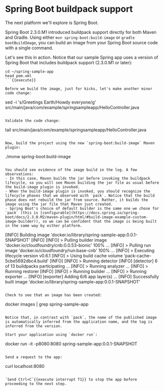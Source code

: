 # Spring Boot buildpack support

The next platform we'll explore is Spring Boot.
 
Spring Boot 2.3.0.M1 introduced buildpack support directly for both Maven and Gradle. Using either `mvn spring-boot:build-image` or `gradle bootBuildImage`, you can build an image from your Spring Boot source code with a single command.

Let's see this in action. Notice that our sample Spring app uses a version of Spring Boot that includes buildpack support (2.3.0.M1 or later): 
```
cd ~/spring-sample-app
head pom.xml 
```{{execute}}

Before we build the image, just for kicks, let's make another minor code change:
```
sed -i 's/Greetings Earth/Howdy everyone/g' src/main/java/com/example/springsampleapp/HelloController.java
```{{execute}}

Validate the code change:
```
tail src/main/java/com/example/springsampleapp/HelloController.java
```{{execute}}

Now, build the project using the new `spring-boot:build-image` Maven plugin:
```
./mvnw spring-boot:build-image
```{{execute}}

You should see evidence of the image build in the log. A few observations:
- In this case, Maven builds the jar before invoking the buildpack lifecycle, so you will see Maven building the jar file as usual before the build-image plugin is invoked. 
- When the build-image plugin is invoked, you should recognize the lifecycle phases that we observed with `pack`. Notice that the build phase does not rebuild the jar from source. Rather, it builds the image using the jar file that Maven just created.
- Spring Boot's choice of default builder is the same one we chose for `pack` (this is [configurable](https://docs.spring.io/spring-boot/docs/2.3.0.M2/maven-plugin/html/#build-image-example-custom-image-builder)), so we can be confident that the image is being built in the same way by either platform.
```
[INFO] Building image 'docker.io/library/spring-sample-app:0.0.1-SNAPSHOT'
[INFO]
[INFO]  > Pulling builder image 'docker.io/cloudfoundry/cnb:0.0.53-bionic' 100%
...
[INFO]  > Pulling run image 'docker.io/cloudfoundry/run:base-cnb' 100%
...
[INFO]  > Executing lifecycle version v0.6.1
[INFO]  > Using build cache volume 'pack-cache-5cbe5692dbc4.build'
[INFO]
[INFO]  > Running detector
[INFO]     [detector]    6 of 13 buildpacks participating
...
[INFO]  > Running analyzer
...
[INFO]  > Running restorer
[INFO]
[INFO]  > Running builder
...
[INFO]  > Running exporter
...
[INFO]     [exporter]    Adding 6/6 app layer(s)
...
[INFO] Successfully built image 'docker.io/library/spring-sample-app:0.0.1-SNAPSHOT'
```

Check to see that an image has been created:
```
docker images | grep spring-sample-app
```{{execute}}

Notice that, in contrast with `pack`, the name of the published image is automatically inferred from the application name, and the tag is inferred from the version.

Start your application using `docker run`:
```
docker run -it -p8080:8080 spring-sample-app:0.0.1-SNAPSHOT
```{{execute}}

Send a request to the app:
```
curl localhost:8080
```{{execute T2}}

`Send Ctrl+C`{{execute interrupt T1}} to stop the app before proceeding to the next step.
